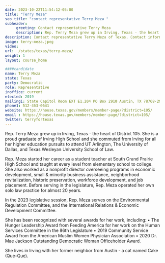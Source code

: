 ```yaml
---
date: 2023-10-22T11:54:12-05:00
title: "Terry Meza"
seo_title: "contact representative Terry Meza "
subheader:
     greeting: Contact representative Terry Meza
     description: Rep. Terry Meza grew up in Irving, Texas - the heart of District 105. In the 2023 legislative session, Rep. Meza serves on the Environmental Regulation Committee, and the International Relations & Economic Development Committee.
description: Contact representative Terry Meza of Texas. Contact information for Terry Meza includes email address, phone number, and mailing address.
image: terry-meza.jpeg
video:
url:  /states/texas/terry-meza/
weight: 1
layout: course_home

####candidate
name: Terry Meza
state: Texas
party: Democratic
role: Representative
inoffice: current
elected: 2019
mailing1: State Capitol Room EXT E1.204 PO Box 2910 Austin, TX 78768-2910
phone1: 512-463-0641
website: https://house.texas.gov/members/member-page/?district=105/
email : https://house.texas.gov/members/member-page/?district=105/
twitter: terryfortexas
---
```


Rep. Terry Meza grew up in Irving, Texas - the heart of District 105. She is a proud graduate of Irving High School and she commuted from Irving for all her higher education pursuits to attend UT Arlington, The University of Dallas, and Texas Wesleyan University School of Law.

Rep. Meza started her career as a student teacher at South Grand Prairie High School and taught at every level from elementary school to college. She also worked as a nonprofit director overseeing programs in economic development, small & minority business assistance, neighborhood revitalization, historic preservation, workforce development, and job placement. Before serving in the legislature, Rep. Meza operated her own solo law practice for almost 20 years.

In the 2023 legislative session, Rep. Meza serves on the Environmental Regulation Committee, and the International Relations & Economic Development Committee.

She has been recognized with several awards for her work, including:
• The Hunger Leadership Award from Feeding America for her work on the Human Services Committee in the 86th Legislature
• 2019 Community Service Award from the American Muslim Women Physician Association
• 2020 Dr. Mae Jackson Outstanding Democratic Woman Officeholder Award.

She lives in Irving with her former neighbor from Austin - a cat named Cake (Que-Que).
